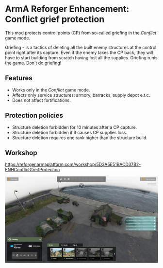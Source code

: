 # ArmA Reforger Enhancement: Conflict grief protection

This mod protects control points (CP) from so-called griefing in the _Conflict_ game mode.

Griefing - is a tactics of deleting all the built enemy structures at the control point right after its capture. Even if the enemy takes the CP back, they will have to start building from scratch having lost all the supplies. Griefing runis the game. Don't do griefing!

## Features

* Works only in the _Conflict_ game mode.
* Affects only service structures: armory, barracks, supply depot e.t.c.
* Does not affect fortifications.

## Protection policies

* Structure deletion forbidden for 10 minutes after a CP capture.
* Structure deletion forbidden if it causes CP supplies loss.
* Structure deletion requires one rank higher than the structure build.

## Workshop

https://reforger.armaplatform.com/workshop/5D3A5E51BACD37B2-ENHConflictGreifProtection

!["Mod screenshot"](https://github.com/winseros/ArmaReforgerENHConflictGreifProtection/blob/master/Media/Screenshot_1.png?raw=true "How it looks in the game")
